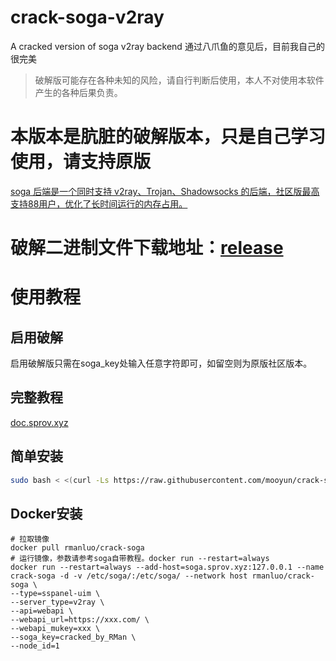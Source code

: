 
# crack-soga-v2ray
 A cracked version of soga v2ray backend 通过八爪鱼的意见后，目前我自己的很完美

> 破解版可能存在各种未知的风险，请自行判断后使用，本人不对使用本软件产生的各种后果负责。

# 本版本是肮脏的破解版本，只是自己学习使用，请支持原版

[soga 后端是一个同时支持 v2ray、Trojan、Shadowsocks 的后端，社区版最高支持88用户，优化了长时间运行的内存占用。](https://github.com/sprov065/soga)

# 破解二进制文件下载地址：[release](https://github.com/RManLuo/crack-soga-v2ray/releases)

# 使用教程

## 启用破解

启用破解版只需在soga_key处输入任意字符即可，如留空则为原版社区版本。

## 完整教程

[doc.sprov.xyz](https://doc.sprov.xyz/)

## 简单安装

``` bash
sudo bash < <(curl -Ls https://raw.githubusercontent.com/mooyun/crack-soga-v2ray/master/install.sh)
```

## Docker安装

```
# 拉取镜像
docker pull rmanluo/crack-soga
# 运行镜像，参数请参考soga自带教程。docker run --restart=always 
docker run --restart=always --add-host=soga.sprov.xyz:127.0.0.1 --name crack-soga -d -v /etc/soga/:/etc/soga/ --network host rmanluo/crack-soga \
--type=sspanel-uim \
--server_type=v2ray \
--api=webapi \
--webapi_url=https://xxx.com/ \
--webapi_mukey=xxx \
--soga_key=cracked_by_RMan \
--node_id=1
```

